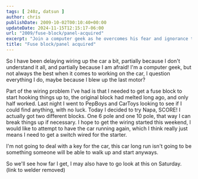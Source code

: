 ```yaml
---
tags: [ 240z, datsun ]
author: chris
publishDate: 2009-10-02T00:10:40+00:00
updateDate: 2024-11-15T12:15:17-06:00
url: "2009/fuse-block/panel-acquired"
excerpt: "Join a computer geek as he overcomes his fear and ignorance to wire up his car himself - featuring a trip to Napa and upcoming plans."
title: "Fuse block/panel acquired"
---
```


So I have been delaying wiring up the car a bit, partially because I don't understand it all, and partially because I am afraid! I'm a computer geek, but not always the best when it comes to working on the car, I question everything I do, maybe because I blew up the last motor?

Part of the wiring problem I've had is that I needed to get a fuse block to start hooking things up to, the original block had melted long ago, and only half worked. Last night I went to PepBoys and CarToys looking to see if I could find anything, with no luck. Today I decided to try Napa, SCORE! I actually got two different blocks. One 6 pole and one 10 pole, that way I can break things up if necessary. I hope to get the wiring started this weekend, I would like to attempt to have the car running again, which I think really just means I need to get a switch wired for the starter.

I'm not going to deal with a key for the car, this car long run isn't going to be something someone will be able to walk up and start anyways.

So we'll see how far I get, I may also have to go look at this on Saturday. (link to welder removed)
